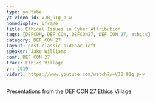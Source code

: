 ```yaml
---
type: youtube
yt-video-id: VJB_91g_p-w
homedisplay: iframe
title: Ethical Issues in Cyber Attribution
tags: [DEFCON, DEF CON, DEFCON27, DEF CON 27, ethics]
category: DEF_CON_27
layout: post-classic-sidebar-left
speaker: Jake Williams
conf: DEF CON 27
track: Ethics Village
yr: 2019
vidurl: https://www.youtube.com/watch?v=VJB_91g_p-w
---
```

Presentations from the DEF CON 27 Ethics Village